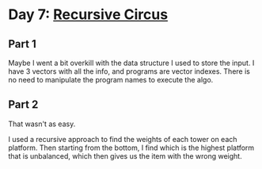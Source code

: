 # Day 7: [Recursive Circus](https://adventofcode.com/2017/day/7)

## Part 1

Maybe I went a bit overkill with the data structure I used to store the input. I have 3 vectors with all the info, and programs are vector indexes. There is no need to manipulate the program names to execute the algo.

## Part 2

That wasn't as easy.

I used a recursive approach to find the weights of each tower on each platform. Then starting from the bottom, I find which is the highest platform that is unbalanced, which then gives us the item with the wrong weight.